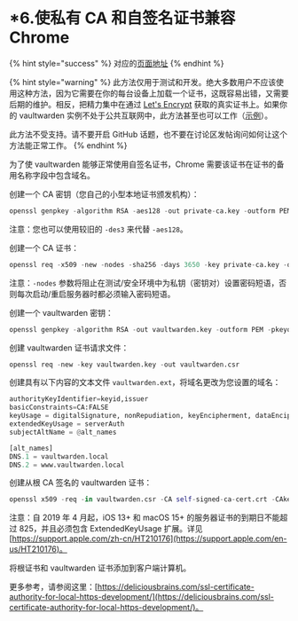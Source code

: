 # \*6.使私有 CA 和自签名证书兼容 Chrome

{% hint style="success" %}
对应的[页面地址](https://github.com/dani-garcia/vaultwarden/wiki/Private-CA-and-self-signed-certs-that-work-with-Chrome)
{% endhint %}

{% hint style="warning" %}
此方法仅用于测试和开发。绝大多数用户不应该使用这种方法，因为它需要在你的每台设备上加载一个证书，这既容易出错，又需要后期的维护。相反，把精力集中在通过 [Let's Encrypt](https://letsencrypt.org/getting-started/) 获取的真实证书上。如果你的 vaultwarden 实例不处于公共互联网中，此方法甚至也可以工作（[示例](../deployment/https/running-a-private-vaultwarden-instance-with-lets-encrypt-certs.md)）。

此方法不受支持。请不要开启 GitHub 话题，也不要在讨论区发帖询问如何让这个方法能正常工作。
{% endhint %}

为了使 vaultwarden 能够正常使用自签名证书，Chrome 需要该证书在证书的备用名称字段中包含域名。

创建一个 CA 密钥（您自己的小型本地证书颁发机构）：

```python
openssl genpkey -algorithm RSA -aes128 -out private-ca.key -outform PEM -pkeyopt rsa_keygen_bits:2048
```

注意：您也可以使用较旧的 `-des3` 来代替 `-aes128`。

创建一个 CA 证书：

```python
openssl req -x509 -new -nodes -sha256 -days 3650 -key private-ca.key -out self-signed-ca-cert.crt
```

注意：`-nodes` 参数将阻止在测试/安全环境中为私钥（密钥对）设置密码短语，否则每次启动/重启服务器时都必须输入密码短语。

创建一个 vaultwarden 密钥：

```python
openssl genpkey -algorithm RSA -out vaultwarden.key -outform PEM -pkeyopt rsa_keygen_bits:2048
```

创建 vaultwarden 证书请求文件：

```python
openssl req -new -key vaultwarden.key -out vaultwarden.csr
```

创建具有以下内容的文本文件 `vaultwarden.ext`，将域名更改为您设置的域名：

```python
authorityKeyIdentifier=keyid,issuer
basicConstraints=CA:FALSE
keyUsage = digitalSignature, nonRepudiation, keyEncipherment, dataEncipherment
extendedKeyUsage = serverAuth
subjectAltName = @alt_names

[alt_names]
DNS.1 = vaultwarden.local
DNS.2 = www.vaultwarden.local
```

创建从根 CA 签名的 vaultwarden 证书：

```python
openssl x509 -req -in vaultwarden.csr -CA self-signed-ca-cert.crt -CAkey private-ca.key -CAcreateserial -out vaultwarden.crt -days 365 -sha256 -extfile vaultwarden.ext
```

注意：自 2019 年 4 月起，iOS 13+ 和 macOS 15+ 的服务器证书的到期日不能超过 825，并且必须包含 ExtendedKeyUsage 扩展。详见 [https://support.apple.com/zh-cn/HT210176](https://support.apple.com/en-us/HT210176)。

将根证书和 vaultwarden 证书添加到客户端计算机。

更多参考，请参阅这里：[https://deliciousbrains.com/ssl-certificate-authority-for-local-https-development/](https://deliciousbrains.com/ssl-certificate-authority-for-local-https-development/)。

